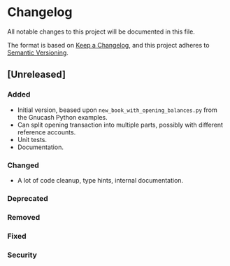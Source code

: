 # Changelog #

All notable changes to this project will be documented in this file.

The format is based on [Keep a Changelog](https://keepachangelog.com/en/1.1.0/),
and this project adheres to [Semantic Versioning](https://semver.org/spec/v2.0.0.html).

## [Unreleased] ##

### Added ###

- Initial version, beased upon `new_book_with_opening_balances.py` from the Gnucash Python examples.
- Can split opening transaction into multiple parts, possibly with different reference accounts.
- Unit tests.
- Documentation.

### Changed ###

- A lot of code cleanup, type hints, internal documentation.

### Deprecated ###

### Removed ###

### Fixed ###

### Security ###

